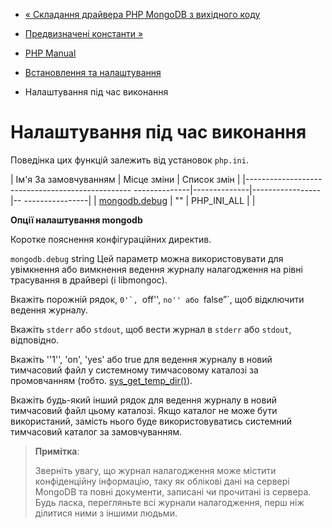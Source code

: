 - [« Складання драйвера PHP MongoDB з вихідного
коду](mongodb.installation.manual.md)
- [Предвизначені константи »](mongodb.constants.md)

- [PHP Manual](index.md)
- [Встановлення та налаштування](mongodb.setup.md)
- Налаштування під час виконання

# Налаштування під час виконання

Поведінка цих функцій залежить від установок `php.ini`.

| Ім'я За замовчуванням | Місце зміни | Список змін |
|------------------------------------------------- --------------|--------------|-----------------|-- ----------------|
| [mongodb.debug](mongodb.configuration.md#ini.mongodb.debug) | "" | PHP_INI_ALL | |

**Опції налаштування mongodb**

Коротке пояснення конфігураційних директив.

`mongodb.debug` string
Цей параметр можна використовувати для увімкнення або вимкнення ведення
журналу налагодження на рівні трасування в драйвері (і libmongoc).

Вкажіть порожній рядок, ``0'`, ``off'', ``no'' або ``false”`, щоб
відключити ведення журналу.

Вкажіть `stderr` або `stdout`, щоб вести журнал в `stderr` або
`stdout`, відповідно.

Вкажіть ''1'', 'on', 'yes' або true для ведення журналу в новий
тимчасовий файл у системному тимчасовому каталозі за промовчанням (тобто.
[sys_get_temp_dir()](function.sys-get-temp-dir.md)).

Вкажіть будь-який інший рядок для ведення журналу в новий тимчасовий файл
цьому каталозі. Якщо каталог не може бути використаний, замість нього буде
використовуватись системний тимчасовий каталог за замовчуванням.

> **Примітка**:
>
> Зверніть увагу, що журнал налагодження може містити конфіденційну
> інформацію, таку як облікові дані на сервері MongoDB та повні
> документи, записані чи прочитані із сервера. Будь ласка,
> перегляньте всі журнали налагодження, перш ніж ділитися ними з іншими
> людьми.
